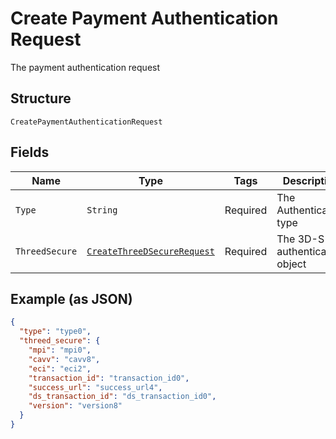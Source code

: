 
# Create Payment Authentication Request

The payment authentication request

## Structure

`CreatePaymentAuthenticationRequest`

## Fields

| Name | Type | Tags | Description | Getter | Setter |
|  --- | --- | --- | --- | --- | --- |
| `Type` | `String` | Required | The Authentication type | String getType() | setType(String type) |
| `ThreedSecure` | [`CreateThreeDSecureRequest`](../../doc/models/create-three-d-secure-request.md) | Required | The 3D-S authentication object | CreateThreeDSecureRequest getThreedSecure() | setThreedSecure(CreateThreeDSecureRequest threedSecure) |

## Example (as JSON)

```json
{
  "type": "type0",
  "threed_secure": {
    "mpi": "mpi0",
    "cavv": "cavv8",
    "eci": "eci2",
    "transaction_id": "transaction_id0",
    "success_url": "success_url4",
    "ds_transaction_id": "ds_transaction_id0",
    "version": "version8"
  }
}
```

